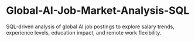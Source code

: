 # Global-AI-Job-Market-Analysis-SQL
SQL-driven analysis of global AI job postings to explore salary trends, experience levels, education impact, and remote work flexibility.
